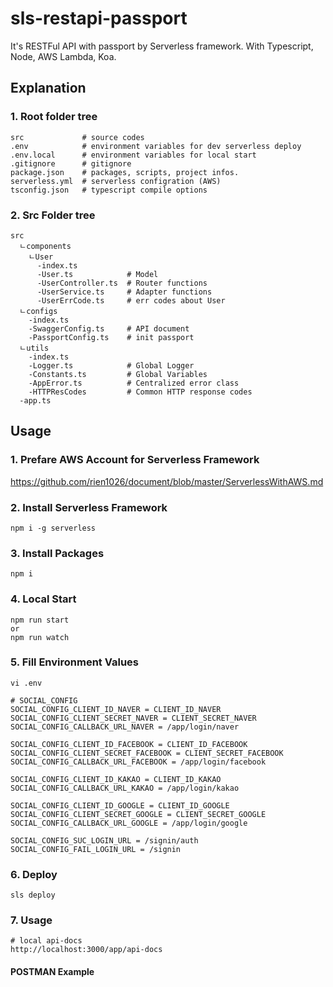 # sls-restapi-passport
It's RESTFul API with passport by Serverless framework. With Typescript, Node, AWS Lambda, Koa.

## Explanation
### 1. Root folder tree
```
src             # source codes
.env            # environment variables for dev serverless deploy
.env.local      # environment variables for local start
.gitignore      # gitignore
package.json    # packages, scripts, project infos.
serverless.yml  # serverless configration (AWS)
tsconfig.json   # typescript compile options
```
### 2. Src Folder tree
```
src
  ㄴcomponents   
    ㄴUser
      -index.ts
      -User.ts            # Model
      -UserController.ts  # Router functions
      -UserService.ts     # Adapter functions
      -UserErrCode.ts     # err codes about User
  ㄴconfigs
    -index.ts
    -SwaggerConfig.ts     # API document
    -PassportConfig.ts    # init passport
  ㄴutils
    -index.ts       
    -Logger.ts            # Global Logger
    -Constants.ts         # Global Variables
    -AppError.ts          # Centralized error class
    -HTTPResCodes         # Common HTTP response codes
  -app.ts
```

## Usage
### 1. Prefare AWS Account for Serverless Framework
https://github.com/rien1026/document/blob/master/ServerlessWithAWS.md
### 2. Install Serverless Framework
```
npm i -g serverless
```
### 3. Install Packages
```
npm i
```
### 4. Local Start 
```
npm run start 
or
npm run watch
```
### 5. Fill Environment Values
```
vi .env

# SOCIAL_CONFIG
SOCIAL_CONFIG_CLIENT_ID_NAVER = CLIENT_ID_NAVER
SOCIAL_CONFIG_CLIENT_SECRET_NAVER = CLIENT_SECRET_NAVER
SOCIAL_CONFIG_CALLBACK_URL_NAVER = /app/login/naver

SOCIAL_CONFIG_CLIENT_ID_FACEBOOK = CLIENT_ID_FACEBOOK
SOCIAL_CONFIG_CLIENT_SECRET_FACEBOOK = CLIENT_SECRET_FACEBOOK
SOCIAL_CONFIG_CALLBACK_URL_FACEBOOK = /app/login/facebook

SOCIAL_CONFIG_CLIENT_ID_KAKAO = CLIENT_ID_KAKAO
SOCIAL_CONFIG_CALLBACK_URL_KAKAO = /app/login/kakao

SOCIAL_CONFIG_CLIENT_ID_GOOGLE = CLIENT_ID_GOOGLE
SOCIAL_CONFIG_CLIENT_SECRET_GOOGLE = CLIENT_SECRET_GOOGLE
SOCIAL_CONFIG_CALLBACK_URL_GOOGLE = /app/login/google

SOCIAL_CONFIG_SUC_LOGIN_URL = /signin/auth
SOCIAL_CONFIG_FAIL_LOGIN_URL = /signin
```
### 6. Deploy
```
sls deploy
```
### 7. Usage
```
# local api-docs
http://localhost:3000/app/api-docs
```
#### POSTMAN Example
